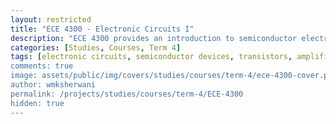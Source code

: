 ```yaml
---
layout: restricted
title: "ECE 4300 - Electronic Circuits I"
description: "ECE 4300 provides an introduction to semiconductor electronic devices and circuits. Topics covered include the internal structure of electronic devices; working principles, dc and small-signal models and analysis of p-n junction diodes, bipolar junction transistors, and field-effect transistors; introduction to digital electronics; differential and multistage amplifier circuits; Miller’s theorem; frequency response of discrete amplifiers; practical applications including power supplies, amplifiers, and switching circuits. CAD tools are used to illustrate the analysis and design of electronic circuits."
categories: [Studies, Courses, Term 4]
tags: [electronic circuits, semiconductor devices, transistors, amplifiers, miller's theorem, digital electronics, cad tools]
comments: true
image: assets/public/img/covers/studies/courses/term-4/ece-4300-cover.png
author: wmksherwani
permalink: /projects/studies/courses/term-4/ECE-4300
hidden: true
---
```

